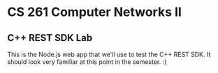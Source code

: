# CS 261 Computer Networks II

## C++ REST SDK Lab

This is the Node.js web app that we'll use to test the C++ REST SDK.
It should look very familiar at this point in the semester. :)

